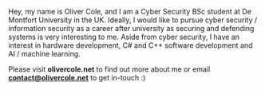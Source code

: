 Hey, my name is Oliver Cole, and I am a Cyber Security BSc student at De Montfort University in the UK. Ideally, I would like to pursue cyber security / information security as a career after university as securing and defending systems is very interesting to me. Aside from cyber security, I have an interest in hardware development, C# and C++ software development and AI / machine learning. 

Please visit <b>olivercole.net</b> to find out more about me or email <b>contact@olivercole.net</b> to get in-touch :)
<!---
OliverCole10/OliverCole10 is a ✨ special ✨ repository because its `README.md` (this file) appears on your GitHub profile.
You can click the Preview link to take a look at your changes.
--->
